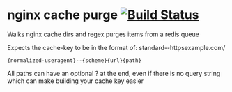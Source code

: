 nginx cache purge [![Build Status](https://travis-ci.org/jeichorn/nginx-cache-purge.svg?branch=master)](https://travis-ci.org/jeichorn/nginx-cache-purge)
===================

Walks nginx cache dirs and regex purges items from a redis queue

Expects the cache-key to be in the format of: standard--httpsexample.com/

    {normalized-useragent}--{scheme}{url}{path}

All paths can have an optional ? at the end, even if there is no query string which can make building your cache key easier

